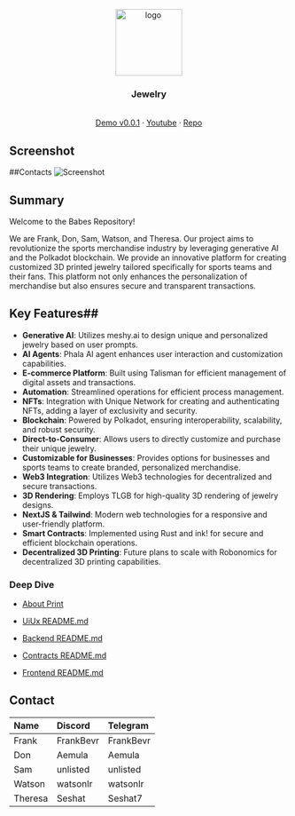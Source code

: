 <div align="center">
<img src="https://i.ibb.co/ggWXq4g/image-2024-05-30-235907682.png" alt="logo" width="120" height="120" />
</div>

<h3 align="center">Jewelry</h3>
  <p align="center">
  <br />
    <a href="http://jewelry.surge.sh">Demo v0.0.1</a>
    ·
    <a href="https://youtu.be">Youtube</a>
    ·
    <a href="https://github.com/frankgito/jewelry">Repo</a>
  </p>
</div>

## Screenshot

##Contacts
![Screenshot](https://i.ibb.co/rsKbqp3/Frontend.png)

## Summary 

Welcome to the Babes Repository!

We are Frank, Don, Sam, Watson, and Theresa. Our project aims to revolutionize the sports merchandise industry by leveraging generative AI and the Polkadot blockchain. We provide an innovative platform for creating customized 3D printed jewelry tailored specifically for sports teams and their fans. This platform not only enhances the personalization of merchandise but also ensures secure and transparent transactions.

## Key Features##

- **Generative AI**: Utilizes meshy.ai to design unique and personalized jewelry based on user prompts.
- **AI Agents**: Phala AI agent enhances user interaction and customization capabilities.
- **E-commerce Platform**: Built using Talisman for efficient management of digital assets and transactions.
- **Automation**: Streamlined operations for efficient process management.
- **NFTs**: Integration with Unique Network for creating and authenticating NFTs, adding a layer of exclusivity and security.
- **Blockchain**: Powered by Polkadot, ensuring interoperability, scalability, and robust security.
- **Direct-to-Consumer**: Allows users to directly customize and purchase their unique jewelry.
- **Customizable for Businesses**: Provides options for businesses and sports teams to create branded, personalized merchandise.
- **Web3 Integration**: Utilizes Web3 technologies for decentralized and secure transactions.
- **3D Rendering**: Employs TLGB for high-quality 3D rendering of jewelry designs.
- **NextJS & Tailwind**: Modern web technologies for a responsive and user-friendly platform.
- **Smart Contracts**: Implemented using Rust and ink! for secure and efficient blockchain operations.
- **Decentralized 3D Printing**: Future plans to scale with Robonomics for decentralized 3D printing capabilities.

### Deep Dive

- [About Print](./frontend/public/About.md)
- [UiUx README.md](./uiux/README.md)

- [Backend README.md](./Backend/README.md)
- [Contracts README.md](./contracts/README.md)
- [Frontend README.md](./frontend/README.md)

## Contact

|Name|Discord|Telegram|
|:-|:-|:-|
|Frank|FrankBevr|FrankBevr|
|Don|Aemula|Aemula|
|Sam|unlisted|unlisted|
|Watson|watsonlr|watsonlr|
|Theresa|Seshat|Seshat7|
